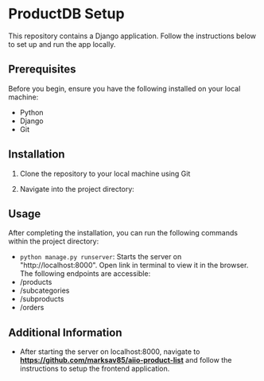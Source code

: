 # ProductDB Setup

This repository contains a Django application. Follow the instructions below to set up and run the app locally.

## Prerequisites

Before you begin, ensure you have the following installed on your local machine:

- Python
- Django
- Git

## Installation

1. Clone the repository to your local machine using Git

2. Navigate into the project directory:

## Usage

After completing the installation, you can run the following commands within the project directory:

- `python manage.py runserver`: Starts the server on "http://localhost:8000". Open link in terminal to view it in the browser. The following endpoints are accessible:
- /products
- /subcategories
- /subproducts
- /orders

## Additional Information

- After starting the server on localhost:8000, navigate to **https://github.com/marksav85/aiio-product-list** and follow the instructions to setup the frontend application.

